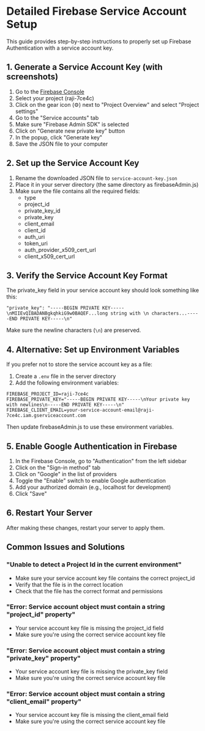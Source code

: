 # Detailed Firebase Service Account Setup

This guide provides step-by-step instructions to properly set up Firebase Authentication with a service account key.

## 1. Generate a Service Account Key (with screenshots)

1. Go to the [Firebase Console](https://console.firebase.google.com/)
2. Select your project (raji-7ce4c)
3. Click on the gear icon (⚙️) next to "Project Overview" and select "Project settings"
4. Go to the "Service accounts" tab
5. Make sure "Firebase Admin SDK" is selected
6. Click on "Generate new private key" button
7. In the popup, click "Generate key"
8. Save the JSON file to your computer

## 2. Set up the Service Account Key

1. Rename the downloaded JSON file to `service-account-key.json`
2. Place it in your server directory (the same directory as firebaseAdmin.js)
3. Make sure the file contains all the required fields:
   - type
   - project_id
   - private_key_id
   - private_key
   - client_email
   - client_id
   - auth_uri
   - token_uri
   - auth_provider_x509_cert_url
   - client_x509_cert_url

## 3. Verify the Service Account Key Format

The private_key field in your service account key should look something like this:
```
"private_key": "-----BEGIN PRIVATE KEY-----\nMIIEvQIBADANBgkqhkiG9w0BAQEF...long string with \n characters...-----END PRIVATE KEY-----\n"
```

Make sure the newline characters (`\n`) are preserved.

## 4. Alternative: Set up Environment Variables

If you prefer not to store the service account key as a file:

1. Create a `.env` file in the server directory
2. Add the following environment variables:
```
FIREBASE_PROJECT_ID=raji-7ce4c
FIREBASE_PRIVATE_KEY="-----BEGIN PRIVATE KEY-----\nYour private key with newlines\n-----END PRIVATE KEY-----\n"
FIREBASE_CLIENT_EMAIL=your-service-account-email@raji-7ce4c.iam.gserviceaccount.com
```

Then update firebaseAdmin.js to use these environment variables.

## 5. Enable Google Authentication in Firebase

1. In the Firebase Console, go to "Authentication" from the left sidebar
2. Click on the "Sign-in method" tab
3. Click on "Google" in the list of providers
4. Toggle the "Enable" switch to enable Google authentication
5. Add your authorized domain (e.g., localhost for development)
6. Click "Save"

## 6. Restart Your Server

After making these changes, restart your server to apply them.

## Common Issues and Solutions

### "Unable to detect a Project Id in the current environment"
- Make sure your service account key file contains the correct project_id
- Verify that the file is in the correct location
- Check that the file has the correct format and permissions

### "Error: Service account object must contain a string "project_id" property"
- Your service account key file is missing the project_id field
- Make sure you're using the correct service account key file

### "Error: Service account object must contain a string "private_key" property"
- Your service account key file is missing the private_key field
- Make sure you're using the correct service account key file

### "Error: Service account object must contain a string "client_email" property"
- Your service account key file is missing the client_email field
- Make sure you're using the correct service account key file 